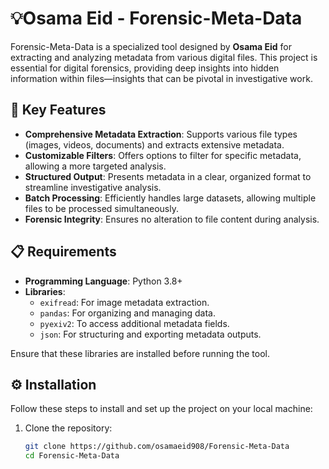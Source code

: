 # 💡Osama Eid - Forensic-Meta-Data

Forensic-Meta-Data is a specialized tool designed by **Osama Eid** for extracting and analyzing metadata from various digital files. This project is essential for digital forensics, providing deep insights into hidden information within files—insights that can be pivotal in investigative work.

## 🌟 Key Features

- **Comprehensive Metadata Extraction**: Supports various file types (images, videos, documents) and extracts extensive metadata.
- **Customizable Filters**: Offers options to filter for specific metadata, allowing a more targeted analysis.
- **Structured Output**: Presents metadata in a clear, organized format to streamline investigative analysis.
- **Batch Processing**: Efficiently handles large datasets, allowing multiple files to be processed simultaneously.
- **Forensic Integrity**: Ensures no alteration to file content during analysis.

## 📋 Requirements

- **Programming Language**: Python 3.8+
- **Libraries**:
  - `exifread`: For image metadata extraction.
  - `pandas`: For organizing and managing data.
  - `pyexiv2`: To access additional metadata fields.
  - `json`: For structuring and exporting metadata outputs.

Ensure that these libraries are installed before running the tool.

## ⚙️ Installation

Follow these steps to install and set up the project on your local machine:

1. Clone the repository:

   ```bash
   git clone https://github.com/osamaeid908/Forensic-Meta-Data
   cd Forensic-Meta-Data
